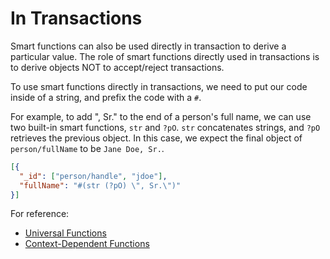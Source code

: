 # In Transactions

Smart functions can also be used directly in transaction to derive a particular value. The role of smart functions directly used in transactions is to derive objects NOT to accept/reject transactions.

To use smart functions directly in transactions, we need to put our code inside of a string, and prefix the code with a `#`.

For example, to add ", Sr." to the end of a person's full name, we can use two built-in smart functions, `str` and `?pO`. `str` concatenates strings, and `?pO` retrieves the previous object. In this case, we expect the final object of `person/fullName` to be `Jane Doe, Sr.`.

```json
[{
  "_id": ["person/handle", "jdoe"],
  "fullName": "#(str (?pO) \", Sr.\")"
}]
```

For reference:

- <a href="/docs/smart-functions/smart-functions#universal-functions" target="_blank">Universal Functions</a>
- <a href="/docs/smart-functions/smart-functions#context-dependent-functions" target="_blank">Context-Dependent Functions</a>
